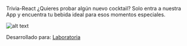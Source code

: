 Trivia-React
¿Quieres probar algún nuevo cocktail? Solo entra a nuestra App y encuentra tu bebida ideal para esos momentos especiales.

![alt text](http://i67.tinypic.com/2im3vox.png "Responsive View")

Desarrollado para: [Laboratoria](http://laboratoria.la)

